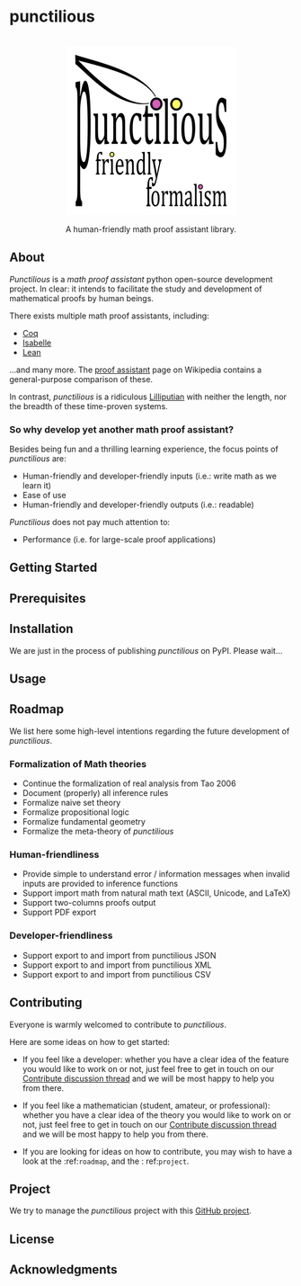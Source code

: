 # punctilious

<br />
<div align="center">
  <a href="https://github.com/daviddoret/punctilious">
    <img src="logo/punctilious-logo-600x600-transparent.png" alt="Logo" width="300" height="300">
  </a>
</div>
<p align="center">
    A human-friendly math proof assistant library.
</p>

## About

*Punctilious* is a *math proof assistant* python open-source development project. In clear: it intends to
facilitate the study and development of mathematical proofs by human beings.

There exists multiple math proof assistants, including:

* [Coq](https://coq.inria.fr/)
* [Isabelle](https://isabelle.in.tum.de/)
* [Lean](https://leanprover.github.io/)

...and many more. The [proof assistant](https://en.wikipedia.org/wiki/Proof_assistant) page on Wikipedia contains a
general-purpose comparison of these.

In contrast, *punctilious* is a ridiculous [Lilliputian](https://en.wikipedia.org/wiki/Lilliput_and_Blefuscu) with
neither the length, nor the breadth of these time-proven systems.

### So why develop yet another math proof assistant?

Besides being fun and a thrilling learning experience, the focus points of *punctilious* are:

* Human-friendly and developer-friendly inputs (i.e.: write math as we learn it)
* Ease of use
* Human-friendly and developer-friendly outputs (i.e.: readable)

*Punctilious* does not pay much attention to:

* Performance (i.e. for large-scale proof applications)

## Getting Started

## Prerequisites

## Installation

We are just in the process of publishing *punctilious* on PyPI. Please wait...

## Usage

## Roadmap

We list here some high-level intentions regarding the future development of *punctilious*.

### Formalization of Math theories

* Continue the formalization of real analysis from Tao 2006
* Document (properly) all inference rules
* Formalize naive set theory
* Formalize propositional logic
* Formalize fundamental geometry
* Formalize the meta-theory of *punctilious*

### Human-friendliness

* Provide simple to understand error / information messages when invalid inputs are provided to inference functions
* Support import math from natural math text (ASCII, Unicode, and LaTeX)
* Support two-columns proofs output
* Support PDF export

### Developer-friendliness

* Support export to and import from punctilious JSON
* Support export to and import from punctilious XML
* Support export to and import from punctilious CSV

## Contributing

Everyone is warmly welcomed to contribute to *punctilious*.

Here are some ideas on how to get started:

* If you feel like a developer: whether you have a clear idea of the feature you would like to work on or not, just feel
  free to get in touch on
  our [Contribute discussion thread](https://github.com/daviddoret/punctilious/discussions/166) and we will be
  most happy to help you from there.

* If you feel like a mathematician (student, amateur, or professional): whether you have a clear idea of the theory you
  would like to work on or not, just feel free to get in touch on
  our [Contribute discussion thread](https://github.com/daviddoret/punctilious/discussions/166) and we will be
  most happy to help you from there.

* If you are looking for ideas on how to contribute, you may wish to have a look at the :ref:`roadmap`, and the :
  ref:`project`.

## Project

We try to manage the *punctilious* project with this [GitHub project](https://github.com/users/daviddoret/projects/1).

## License

## Acknowledgments
